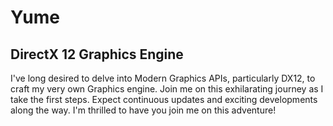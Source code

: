 # Yume
## DirectX 12 Graphics Engine
I've long desired to delve into Modern Graphics APIs, particularly DX12, to craft my very own Graphics engine. Join me on this exhilarating journey as I take the first steps. Expect continuous updates and exciting developments along the way. I'm thrilled to have you join me on this adventure!
